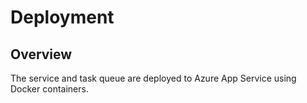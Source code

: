 # Deployment

## Overview

The service and task queue are deployed to Azure App Service using Docker
containers.
